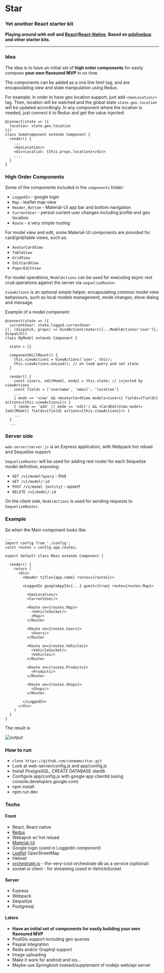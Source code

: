 
# Star
### Yet another React starter kit

**Playing around with es6 and [React](https://facebook.github.io/react/)/[React-Native](https://facebook.github.io/react-native/). Based on [pdxlivebus](https://github.com/browniefed/pdxlivebus) and other starter kits.**

----

### Idea

The idea is to have an initial set of **high order components** 
for easily compose **your own flavoured MVP** in no time. 

The components can be added as a one line html tag, and are encapsulating view and state manipulation using Redux.

For example, in order to have geo location support, just add `<GeoLocation/>` tag.
Then, location will be watched and the global state `state.geo.location` will be updated accordingly.
In any component where the location is needed, just connect it to Redux and get the value injected:
```
@connect(state => ({
  location: state.geo.location
}))
class SomeComponent extends Component {
  render() {
    ...
    <GeoLocation/>
    <div>Location: {this.props.location}</div>
    ...
  }
}
```

### High Order Components

Some of the components included in the `components` folder:
- `LoggedIn` - google login 
- `Map` - leaflet map view
- `Header`, `Bottom` - Material-UI app bar and bottom navigation
- `CurrentUser` - persist current user changes including profile and geo location
- `Route` - a very simple routing

For model view and edit, some Material-UI components are provided for card/grid/table views, such as:
- `AvatarCardView`
- `TableView`
- `GridView`
- `EditCardView`
- `PaperEditView`

For model operations, `ModelActions` can be used for executing 
async rest crud operations against the server via `sequelizeRouter` 

`ViewActions` is an optional simple helper, encapsulating common model view behaviours, 
such as local models management, mode changes, show dialog and message.

Example of a model component:
```
@connect(state => ({
  currentUser: state.logged.currentUser
}), (dispatch, props) => bindActionCreators({...ModelActions('user')}, dispatch))
class MyModel extends Component {

  state = {}
  
  componentWillMount() {
    this.viewActions = ViewActions('user', this);
    this.viewActions.onLoad(); // on load query and set state
  }
  
  render() {
    const {users, editModel, mode} = this.state; // injected by viewActions
    const fields = ['username', 'email', 'location']
    ...
    { mode == 'view' && <AvatarCardView models={users} fields={fields} actions={this.viewActions}/> }
    { (mode == 'add' || mode == 'edit') && <CardEditView model={editModel} fields={field} actions={this.viewActions}/> }
    ...
  }
  ...
```

### Server side 
`web-server/server.js` is an Express application, with Webpack hot reload and Sequelize support.

`SequelizeRouter` will be used for adding rest router for each Sequelize model definition, exposing: 
 - `GET /v1/model?query` - find
 - `GET /v1/model/:id`
 - `POST /v1/model {entity}` - upsert 
 - `DELETE /v1/model/:id`
 
On the client side, `ModelActions` is used for sending requests to `SequelizeRouter`.

### Example
So when the Main component looks like:

```
...
import config from './config';
const routes = config.app.routes;

export default class Main extends Component {

  render() {
    return (
      <div>
        <Header title={app.name} routes={routes}/>

        <LoggedIn googleAppId={...} guest={true} route={routes.Map}>

          <GeoLocation/>
          <CurrentUser/>

          <Route on={routes.Map}>
            <VehicleSocket/>
            <Map/>
          </Route>

          <Route on={routes.Users}>
            <Users/>
          </Route>

          <Route on={routes.Vehicles}>
            <VehicleSocket/>
            <Vehicles/>
          </Route>

          <Route on={routes.Products}>
            <Products/>
          </Route>

          <Route on={routes.Shops}>
            <Shops/> 
          </Route>

        </LoggedIn>
      </div>
    )
  }
}
```

The result is:

![output](https://cloud.githubusercontent.com/assets/2588829/15898744/123aae8e-2da2-11e6-8b0e-b2af6f9397e7.gif)

### How to run
- `clone https://github.com/ronmamo/star.git`
- Look at web-server/config.js and app/config.js
- Install PostgreSQL, CREATE DATABASE stardb
- Configure app/config.js with google app clientId (using console.developers.google.com)
- npm install
- npm run dev

### Techs

#### Front
- React, React native
- [Redux](https://github.com/reactjs/redux)
- Webapck w/ hot reload
- [Material-UI](http://www.material-ui.com) 
- Google login (used in LoggedIn component)
- [Leaflet](http://leafletjs.com/) OpenStreetMap
- Helmet
- [orchestrate.io](http://orchestrate.io) - the-very-cool orchestrate db as a service (optional)
- socket.io client - for streaming (used in VehicleSocket

#### Server
- Express
- Webpack
- Sequelize
- Postgresql

#### Laters
- **Have an initial set of components for easily building your own flavoured MVP**
- PostGis support including geo queries
- Paypal integration
- Redis and/or Graphql support
- Image uploading
- Make it work for android and ios...
- Maybe use Springboot instead/supplement of nodejs web/api server
